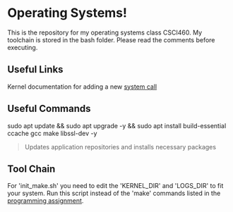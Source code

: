 # Operating Systems! 

This is the repository for my operating systems class CSCI460. My toolchain is
stored in the bash folder. Please read the comments before executing.

## Useful Links
Kernel documentation for adding a new [system call](https://www.kernel.org/doc/html/latest/process/adding-syscalls.html)

## Useful Commands
sudo apt update && sudo apt upgrade -y && sudo apt install build-essential ccache gcc make libssl-dev -y
> Updates application repositories and installs necessary packages

## Tool Chain
For 'init_make.sh' you need to edit the 'KERNEL_DIR' and 'LOGS_DIR' to fit your
system. Run this script instead of the 'make' commands listed in the
[programming assignment](https://canvas.umt.edu/courses/18301/assignments/228633).

